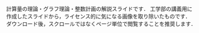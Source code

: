 計算量の理論・グラフ理論・整数計画の解説スライドです． 工学部の講義用に作成したスライドから，ライセンス的に気になる画像を取り除いたものです． ダウンロード後，スクロールではなくページ単位で閲覧することを推奨します．
